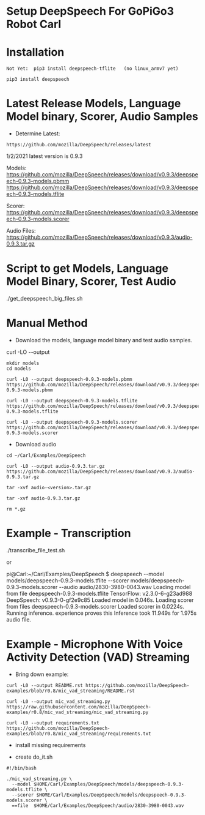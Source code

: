 # Setup DeepSpeech For GoPiGo3 Robot Carl

# Installation
```
Not Yet:  pip3 install deepspeech-tflite   (no linux_armv7 yet)

pip3 install deepspeech
```

# Latest Release Models, Language Model binary, Scorer, Audio Samples

- Determine Latest:
```
https://github.com/mozilla/DeepSpeech/releases/latest
```
1/2/2021 latest version is 0.9.3

Models:
https://github.com/mozilla/DeepSpeech/releases/download/v0.9.3/deepspeech-0.9.3-models.pbmm
https://github.com/mozilla/DeepSpeech/releases/download/v0.9.3/deepspeech-0.9.3-models.tflite

Scorer:
https://github.com/mozilla/DeepSpeech/releases/download/v0.9.3/deepspeech-0.9.3-models.scorer

Audio Files:
https://github.com/mozilla/DeepSpeech/releases/download/v0.9.3/audio-0.9.3.tar.gz


# Script to get Models, Language Model Binary, Scorer, Test Audio

./get_deepspeech_big_files.sh


# Manual Method


- Download the models, language model binary and test audio samples.

curl -LO --output <filename> <url>

```
mkdir models
cd models

curl -L0 --output deepspeech-0.9.3-models.pbmm https://github.com/mozilla/DeepSpeech/releases/download/v0.9.3/deepspeech-0.9.3-models.pbmm

curl -L0 --output deepspeech-0.9.3-models.tflite https://github.com/mozilla/DeepSpeech/releases/download/v0.9.3/deepspeech-0.9.3-models.tflite

curl -L0 --output deepspeech-0.9.3-models.scorer https://github.com/mozilla/DeepSpeech/releases/download/v0.9.3/deepspeech-0.9.3-models.scorer

```

- Download audio
```
cd ~/Carl/Examples/DeepSpeech

curl -L0 --output audio-0.9.3.tar.gz https://github.com/mozilla/DeepSpeech/releases/download/v0.9.3/audio-0.9.3.tar.gz

tar -xvf audio-<version>.tar.gz

tar -xvf audio-0.9.3.tar.gz 

rm *.gz
```





# Example - Transcription 

./transcribe_file_test.sh

or

pi@Carl:~/Carl/Examples/DeepSpeech $ deepspeech --model models/deepspeech-0.9.3-models.tflite --scorer models/deepspeech-0.9.3-models.scorer --audio audio/2830-3980-0043.wav 
Loading model from file deepspeech-0.9.3-models.tflite
TensorFlow: v2.3.0-6-g23ad988
DeepSpeech: v0.9.3-0-gf2e9c85
Loaded model in 0.046s.
Loading scorer from files deepspeech-0.9.3-models.scorer
Loaded scorer in 0.0224s.
Running inference.
experience proves this
Inference took 11.949s for 1.975s audio file.

# Example - Microphone With Voice Activity Detection (VAD) Streaming

- Bring down example:

```
curl -L0 --output README.rst https://github.com/mozilla/DeepSpeech-examples/blob/r0.8/mic_vad_streaming/README.rst

curl -L0 --output mic_vad_streaming.py https://raw.githubusercontent.com/mozilla/DeepSpeech-examples/r0.8/mic_vad_streaming/mic_vad_streaming.py

curl -L0 --output requirements.txt https://github.com/mozilla/DeepSpeech-examples/blob/r0.8/mic_vad_streaming/requirements.txt
```

- install missing requirements

- create do_it.sh

```
#!/bin/bash

./mic_vad_streaming.py \
  --model $HOME/Carl/Examples/DeepSpeech/models/deepspeech-0.9.3-models.tflite \
  --scorer $HOME/Carl/Examples/DeepSpeech/models/deepspeech-0.9.3-models.scorer \
  ==file  $HOME/Carl/Examples/DeepSpeech/audio/2830-3980-0043.wav
```


